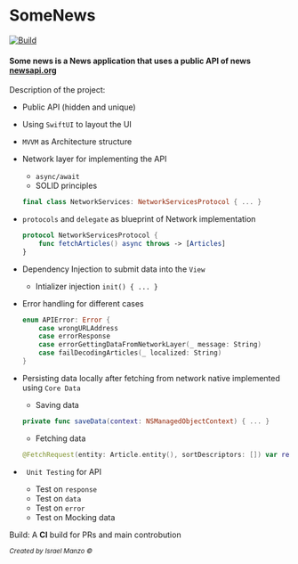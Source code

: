 # SomeNews

[![Build](https://github.com/israman30/SomeNews/actions/workflows/build.yml/badge.svg)](https://github.com/israman30/SomeNews/actions/workflows/build.yml)

#### Some news is a News application that uses a public API of news [newsapi.org](https://newsapi.org/)

Description of the project:
- Public API (hidden and unique)
- Using ```SwiftUI``` to layout the UI
- ```MVVM``` as Architecture structure
- Network layer for implementing the API
    - ```async/await```
    - SOLID principles

    ```swift
    final class NetworkServices: NetworkServicesProtocol { ... }
    ```
- ```protocols``` and ```delegate``` as blueprint of Network implementation
    ```swift
    protocol NetworkServicesProtocol {
        func fetchArticles() async throws -> [Articles]
    }
    ```
- Dependency Injection to submit data into the ```View```
    - Intializer injection ```init() { ... }```
- Error handling for different cases
    ```swift
    enum APIError: Error {
        case wrongURLAddress
        case errorResponse
        case errorGettingDataFromNetworkLayer(_ message: String)
        case failDecodingArticles(_ localized: String)
    }
    ```
- Persisting data locally after fetching from network native implemented using ```Core Data```
    - Saving data
    ```swift
    private func saveData(context: NSManagedObjectContext) { ... }
    ```
    - Fetching data
    ```swift
    @FetchRequest(entity: Article.entity(), sortDescriptors: []) var results: FetchedResults<Article>
    ```
- ``` Unit Testing``` for API 
    - Test on ```response```
    - Test on ```data```
    - Test on ```error```
    - Test on Mocking data

Build:
A <strong>CI</strong> build for PRs and main controbution 


_<sub>Created by Israel Manzo &copy;</sub>_